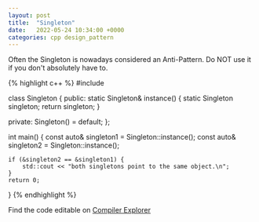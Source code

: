 ```yaml
---
layout: post
title:  "Singleton"
date:   2022-05-24 10:34:00 +0000
categories: cpp design_pattern
---
```


Often the Singleton is nowadays considered an Anti-Pattern.
Do NOT use it if you don't absolutely have to.

{% highlight c++ %}
#include <iostream>

class Singleton {
   public:
    static Singleton& instance() {
        static Singleton singleton;
        return singleton;
    }

   private:
    Singleton() = default;
};

int main() {
    const auto& singleton1 = Singleton::instance();
    const auto& singleton2 = Singleton::instance();

    if (&singleton2 == &singleton1) {
        std::cout << "both singletons point to the same object.\n";
    }
    return 0;
}
{% endhighlight %}

Find the code editable on [Compiler Explorer](https://godbolt.org/z/G1svnsjqq)
